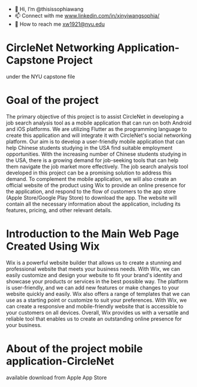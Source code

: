 - 👋 Hi, I’m @thisissophiawang
- 📫 Connect with me www.linkedin.com/in/xinyiwangsophia/
- 📧 How to reach me xw1921@nyu.edu


# CircleNet Networking Application-Capstone Project 
under the NYU capstone file
# Goal of the project
The primary objective of this project is to assist CircleNet in developing a job search analysis tool as a mobile application that can run on both Android and iOS platforms. We are utilizing Flutter as the programming language to create this application and will integrate it with CircleNet's social networking platform. Our aim is to develop a user-friendly mobile application that can help Chinese students studying in the USA find suitable employment opportunities. With the increasing number of Chinese students studying in the USA, there is a growing demand for job-seeking tools that can help them navigate the job market more effectively. The job search analysis tool developed in this project can be a promising solution to address this demand. To complement the mobile application, we will also create an official website of the product using Wix to provide an online presence for the application, and respond to the flow of customers to the app store (Apple Store/Google Play Store) to download the app. The website will contain all the necessary information about the application, including its features, pricing, and other relevant details.

# Introduction to the Main Web Page Created Using Wix
Wix is a powerful website builder that allows us to create a stunning and professional website that meets your business needs. With Wix, we can easily customize and design your website to fit your brand's identity and showcase your products or services in the best possible way. The platform is user-friendly, and we can add new features or make changes to your website quickly and easily. Wix also offers a range of templates that we can use as a starting point or customize to suit your preferences. With Wix, we can create a responsive and mobile-friendly website that is accessible to your customers on all devices. Overall, Wix provides us with a versatile and reliable tool that enables us to create an outstanding online presence for your business.

# About of the project mobile application-CircleNet
available download from Apple App Store 
